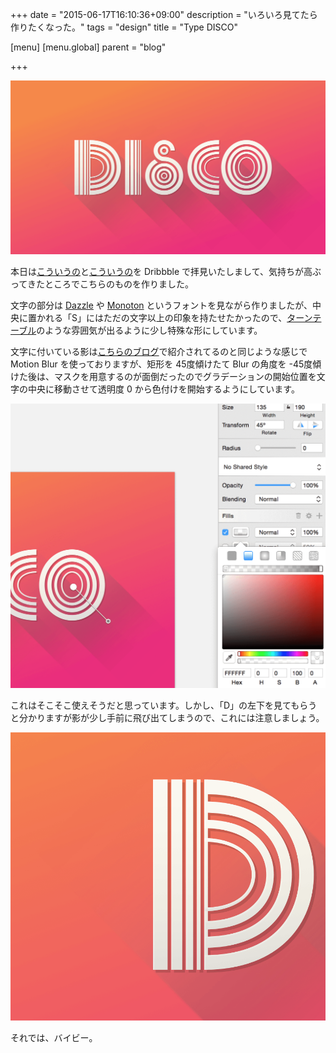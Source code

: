 +++
date = "2015-06-17T16:10:36+09:00"
description = "いろいろ見てたら作りたくなった。"
tags = "design"
title = "Type DISCO"

[menu]
  [menu.global]
    parent = "blog"

+++

![](/images/blog/type-disco/image.png)

本日は[こういうの](https://dribbble.com/shots/2063405-Ampersand)と[こういうの](https://dribbble.com/shots/2104243-Com-poot-er)を Dribbble で拝見いたしまして、気持ちが高ぶってきたところでこちらのものを作りました。

文字の部分は [Dazzle](http://www.fonts.com/font/device-fonts/dazzle/regular/web-font) や [Monoton](http://www.fontsquirrel.com/fonts/monoton) というフォントを見ながら作りましたが、中央に置かれる「S」にはただの文字以上の印象を持たせたかったので、[ターンテーブル](https://goo.gl/FM3W87)のような雰囲気が出るように少し特殊な形にしています。

文字に付いている影は[こちらのブログ](http://brilliantsketch.com/make-long-shadow-effect-sketch/)で紹介されてるのと同じような感じで Motion Blur を使っておりますが、矩形を 45度傾けたて Blur の角度を -45度傾けた後は、マスクを用意するのが面倒だったのでグラデーションの開始位置を文字の中央に移動させて透明度 0 から色付けを開始するようにしています。

![](/images/blog/type-disco/shot-setting-shadow-style.png)

これはそこそこ使えそうだと思っています。しかし、「D」の左下を見てもらうと分かりますが影が少し手前に飛び出てしまうので、これには注意しましょう。

![](/images/blog/type-disco/shot-type-d.png)

それでは、バイビー。
